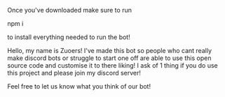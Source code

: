 Once you've downloaded make sure to run 

npm i 

to install everything needed to run the bot!

Hello, my name is Zuoers! I've made this bot so people who cant really make discord bots or struggle to start one off are able to use this open source code and customise 
it to there liking! I ask of 1 thing if you do use this project and please join my discord server! 

Feel free to let us know what you think of our bot!
